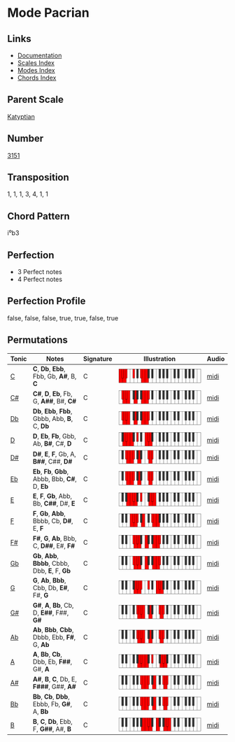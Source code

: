 # Mode Pacrian

## Links

- [Documentation](README.md)
- [Scales Index](Scales.md)
- [Modes Index](Modes.md)
- [Chords Index](Chords.md)

## Parent Scale

[Katyptian](ScaleKatyptian.md)

## Number

[3151](https://ianring.com/musictheory/scales/3151)

## Transposition

1, 1, 1, 3, 4, 1, 1

## Chord Pattern

i⁰b3

## Perfection

- 3 Perfect notes
- 4 Perfect notes

## Perfection Profile

false, false, false, true, true, false, true

## Permutations

| Tonic | Notes | Signature | Illustration | Audio |
|-------|-------|-----------|--------------|-------|
| [C](ModeCNaturalPacrian.md) | **C**, **Db**, **Ebb**, Fbb, Gb, **A#**, B, **C** | C | ![CNaturalPacrian](ModeCNaturalPacrian.png) | [midi](https://github.com/edipermadi/music/blob/main/docs/ModeCNaturalPacrian.mid?raw=true) |
| [C#](ModeCSharpPacrian.md) | **C#**, **D**, **Eb**, Fb, G, **A##**, B#, **C#** | C | ![CSharpPacrian](ModeCSharpPacrian.png) | [midi](https://github.com/edipermadi/music/blob/main/docs/ModeCSharpPacrian.mid?raw=true) |
| [Db](ModeDFlatPacrian.md) | **Db**, **Ebb**, **Fbb**, Gbbb, Abb, **B**, C, **Db** | C | ![DFlatPacrian](ModeDFlatPacrian.png) | [midi](https://github.com/edipermadi/music/blob/main/docs/ModeDFlatPacrian.mid?raw=true) |
| [D](ModeDNaturalPacrian.md) | **D**, **Eb**, **Fb**, Gbb, Ab, **B#**, C#, **D** | C | ![DNaturalPacrian](ModeDNaturalPacrian.png) | [midi](https://github.com/edipermadi/music/blob/main/docs/ModeDNaturalPacrian.mid?raw=true) |
| [D#](ModeDSharpPacrian.md) | **D#**, **E**, **F**, Gb, A, **B##**, C##, **D#** | C | ![DSharpPacrian](ModeDSharpPacrian.png) | [midi](https://github.com/edipermadi/music/blob/main/docs/ModeDSharpPacrian.mid?raw=true) |
| [Eb](ModeEFlatPacrian.md) | **Eb**, **Fb**, **Gbb**, Abbb, Bbb, **C#**, D, **Eb** | C | ![EFlatPacrian](ModeEFlatPacrian.png) | [midi](https://github.com/edipermadi/music/blob/main/docs/ModeEFlatPacrian.mid?raw=true) |
| [E](ModeENaturalPacrian.md) | **E**, **F**, **Gb**, Abb, Bb, **C##**, D#, **E** | C | ![ENaturalPacrian](ModeENaturalPacrian.png) | [midi](https://github.com/edipermadi/music/blob/main/docs/ModeENaturalPacrian.mid?raw=true) |
| [F](ModeFNaturalPacrian.md) | **F**, **Gb**, **Abb**, Bbbb, Cb, **D#**, E, **F** | C | ![FNaturalPacrian](ModeFNaturalPacrian.png) | [midi](https://github.com/edipermadi/music/blob/main/docs/ModeFNaturalPacrian.mid?raw=true) |
| [F#](ModeFSharpPacrian.md) | **F#**, **G**, **Ab**, Bbb, C, **D##**, E#, **F#** | C | ![FSharpPacrian](ModeFSharpPacrian.png) | [midi](https://github.com/edipermadi/music/blob/main/docs/ModeFSharpPacrian.mid?raw=true) |
| [Gb](ModeGFlatPacrian.md) | **Gb**, **Abb**, **Bbbb**, Cbbb, Dbb, **E**, F, **Gb** | C | ![GFlatPacrian](ModeGFlatPacrian.png) | [midi](https://github.com/edipermadi/music/blob/main/docs/ModeGFlatPacrian.mid?raw=true) |
| [G](ModeGNaturalPacrian.md) | **G**, **Ab**, **Bbb**, Cbb, Db, **E#**, F#, **G** | C | ![GNaturalPacrian](ModeGNaturalPacrian.png) | [midi](https://github.com/edipermadi/music/blob/main/docs/ModeGNaturalPacrian.mid?raw=true) |
| [G#](ModeGSharpPacrian.md) | **G#**, **A**, **Bb**, Cb, D, **E##**, F##, **G#** | C | ![GSharpPacrian](ModeGSharpPacrian.png) | [midi](https://github.com/edipermadi/music/blob/main/docs/ModeGSharpPacrian.mid?raw=true) |
| [Ab](ModeAFlatPacrian.md) | **Ab**, **Bbb**, **Cbb**, Dbbb, Ebb, **F#**, G, **Ab** | C | ![AFlatPacrian](ModeAFlatPacrian.png) | [midi](https://github.com/edipermadi/music/blob/main/docs/ModeAFlatPacrian.mid?raw=true) |
| [A](ModeANaturalPacrian.md) | **A**, **Bb**, **Cb**, Dbb, Eb, **F##**, G#, **A** | C | ![ANaturalPacrian](ModeANaturalPacrian.png) | [midi](https://github.com/edipermadi/music/blob/main/docs/ModeANaturalPacrian.mid?raw=true) |
| [A#](ModeASharpPacrian.md) | **A#**, **B**, **C**, Db, E, **F###**, G##, **A#** | C | ![ASharpPacrian](ModeASharpPacrian.png) | [midi](https://github.com/edipermadi/music/blob/main/docs/ModeASharpPacrian.mid?raw=true) |
| [Bb](ModeBFlatPacrian.md) | **Bb**, **Cb**, **Dbb**, Ebbb, Fb, **G#**, A, **Bb** | C | ![BFlatPacrian](ModeBFlatPacrian.png) | [midi](https://github.com/edipermadi/music/blob/main/docs/ModeBFlatPacrian.mid?raw=true) |
| [B](ModeBNaturalPacrian.md) | **B**, **C**, **Db**, Ebb, F, **G##**, A#, **B** | C | ![BNaturalPacrian](ModeBNaturalPacrian.png) | [midi](https://github.com/edipermadi/music/blob/main/docs/ModeBNaturalPacrian.mid?raw=true) |
